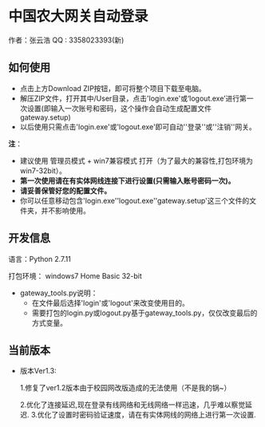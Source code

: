 # 中国农大网关自动登录

作者：张云浩    QQ : 3358023393(新)



## **如何使用**

- 点击上方Download ZIP按钮，即可将整个项目下载至电脑。
- 解压ZIP文件，打开其中/User目录，点击'login.exe'或‘logout.exe’进行第一次设置(即输入一次账号和密码，这个操作会自动生成配置文件gateway.setup)
- 以后使用只需点击'login.exe'或'logout.exe'即可自动''登录''或''注销''网关。

**注**：

- 建议使用 管理员模式 + win7兼容模式 打开（为了最大的兼容性,打包环境为win7-32bit）。
- **第一次使用请在有实体网线连接下进行设置(只需输入账号密码一次)。**
- **请妥善保管好您的配置文件。**
- 你可以任意移动包含'login.exe''logout.exe''gateway.setup'这三个文件的文件夹，并不影响使用。

## **开发信息**

语言：Python 2.7.11

打包环境： windows7 Home Basic 32-bit

- gateway_tools.py说明：
  - 在文件最后选择'login'或'logout'来改变使用目的。
  - 需要打包的login.py或logout.py基于gateway_tools.py，仅仅改变最后的方式变量。

## 当前版本

- 版本Ver1.3:

  1.修复了ver1.2版本由于校园网改版造成的无法使用（不是我的锅~）

  2.优化了连接延迟,现在登录有线网络和无线网络一样迅速，几乎难以察觉延迟.
  3.优化了设置时密码验证速度，请在有实体网线的网络上进行第一次设置.

  ​